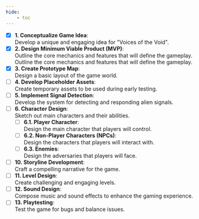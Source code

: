 ```yaml
---
hide:
    - toc
---
```


- [x] **1. Conceptualize Game Idea**:  
Develop a unique and engaging idea for "Voices of the Void".
- [X] **2. Design Minimum Viable Product (MVP)**:  
Outline the core mechanics and features that will define the gameplay. Outline the core mechanics and features that will define the gameplay.
- [x] **3. Create Prototype Map**:  
Design a basic layout of the game world.
- [ ] **4. Develop Placeholder Assets**:  
Create temporary assets to be used during early testing.
- [ ] **5. Implement Signal Detection**:  
Develop the system for detecting and responding alien signals.
- [ ] **6. Character Design**:  
Sketch out main characters and their abilities.
    * [ ] **6.1. Player Character**:  
    Design the main character that players will control.
    * [ ] **6.2. Non-Player Characters (NPCs)**:  
    Design the characters that players will interact with.
    * [ ] **6.3. Enemies**:  
    Design the adversaries that players will face.
- [ ] **10. Storyline Development**:  
Craft a compelling narrative for the game.
- [ ] **11. Level Design**:  
Create challenging and engaging levels.
- [ ] **12. Sound Design**:  
Compose music and sound effects to enhance the gaming experience.
- [ ] **13. Playtesting**:  
Test the game for bugs and balance issues.
